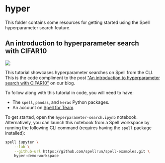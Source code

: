 # hyper

This folder contains some resources for getting started using the Spell hyperparameter search feature.

## An introduction to hyperparameter search with CIFAR10

![](https://i.imgur.com/ewmZvLw.png)

This tutorial showcases hyperparameter searches on Spell from the CLI. This is the code compliment to the post ["An introduction to hyperparameter search with CIFAR10"](https://spell.run/blog/an-introduction-to-hyperparameter-search-with-cifar10-Xo8_6BMAACEAkwVs) on our blog.

To follow along with this tutorial in code, you will need to have:

* The `spell`, `pandas`, and `keras` Python packages.
* An account on [Spell for Team](https://spell.run/pricing).

To get started, open the `hyperparameter-search.ipynb` notebook. Alternatively, you can launch this notebook from a Spell workspace by running the following CLI command (requires having the `spell` package installed):

```bash
spell jupyter \
    --lab \
    --github-url https://github.com/spellrun/spell-examples.git \
    hyper-demo-workspace
```
